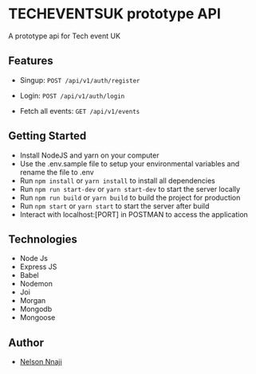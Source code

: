 # TECHEVENTSUK prototype API

A prototype api for Tech event UK

## Features

- Singup: `POST /api/v1/auth/register`
- Login: `POST /api/v1/auth/login`

- Fetch all events: `GET /api/v1/events`


## Getting Started

- Install NodeJS and yarn on your computer
- Use the .env.sample file to setup your environmental variables and rename the file to .env
- Run `npm install` or `yarn install` to install all dependencies
- Run `npm run start-dev` or `yarn start-dev` to start the server locally
- Run `npm run build` or `yarn build` to build the project for production
- Run `npm start` or `yarn start` to start the server after build
- Interact with localhost:[PORT] in POSTMAN to access the application


## Technologies

- Node Js
- Express JS
- Babel
- Nodemon
- Joi
- Morgan
- Mongodb
- Mongoose

## Author

- [Nelson Nnaji](https://github.com/udochukwu)
